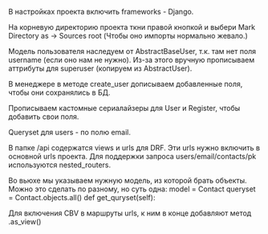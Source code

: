 В настройках проекта включить frameworks - Django.

На корневую директорию проекта ткни правой кнопкой и выбери Mark Directory as -> Sources root
(Чтобы оно импорты нормально жевало.)

Модель пользователя наследуем от AbstractBaseUser, т.к. там нет поля username (если оно нам не нужно).
Из-за этого вручную прописываем аттрибуты для superuser (копируем из AbstractUser).

В менеджере в методе create_user дописываем добавленные поля, чтобы они сохранялись в БД.

Прописываем кастомные сериалайзеры для User и Register, чтобы добавить свои поля.

Queryset для users - по полю email.

В папке /api содержатся views и urls для DRF. Эти urls нужно включить в основной urls проекта.
Для поддержки запроса users/email/contacts/pk используются nested_routers.

Во вьюхе мы указываем нужную модель, из которой брать объекты.
Можно это сделать по разному, но суть одна:
model = Contact
queryset = Contact.objects.all()
def get_quryset(self):

Для включения CBV в маршруты urls, к ним в конце добавляют метод .as_view()


